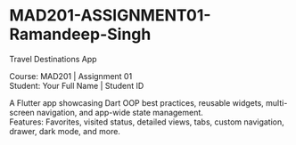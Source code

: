 # MAD201-ASSIGNMENT01-Ramandeep-Singh

Travel Destinations App

Course: MAD201 | Assignment 01  
Student: Your Full Name | Student ID

A Flutter app showcasing Dart OOP best practices, reusable widgets, multi-screen navigation, and app-wide state management.  
Features: Favorites, visited status, detailed views, tabs, custom navigation, drawer, dark mode, and more.